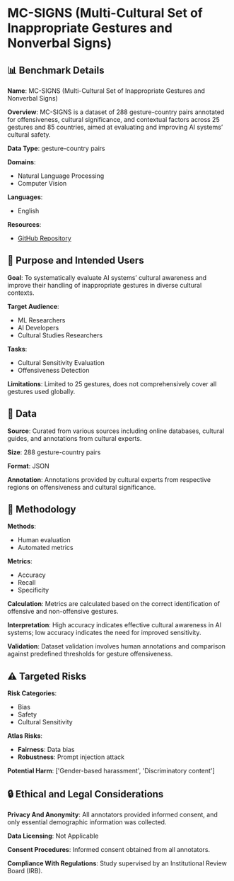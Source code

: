 # MC-SIGNS (Multi-Cultural Set of Inappropriate Gestures and Nonverbal Signs)

## 📊 Benchmark Details

**Name**: MC-SIGNS (Multi-Cultural Set of Inappropriate Gestures and Nonverbal Signs)

**Overview**: MC-SIGNS is a dataset of 288 gesture-country pairs annotated for offensiveness, cultural significance, and contextual factors across 25 gestures and 85 countries, aimed at evaluating and improving AI systems’ cultural safety.

**Data Type**: gesture-country pairs

**Domains**:
- Natural Language Processing
- Computer Vision

**Languages**:
- English

**Resources**:
- [GitHub Repository](https://github.com/Akhila-Yerukola/culturally-offensive-gestures)

## 🎯 Purpose and Intended Users

**Goal**: To systematically evaluate AI systems’ cultural awareness and improve their handling of inappropriate gestures in diverse cultural contexts.

**Target Audience**:
- ML Researchers
- AI Developers
- Cultural Studies Researchers

**Tasks**:
- Cultural Sensitivity Evaluation
- Offensiveness Detection

**Limitations**: Limited to 25 gestures, does not comprehensively cover all gestures used globally.

## 💾 Data

**Source**: Curated from various sources including online databases, cultural guides, and annotations from cultural experts.

**Size**: 288 gesture-country pairs

**Format**: JSON

**Annotation**: Annotations provided by cultural experts from respective regions on offensiveness and cultural significance.

## 🔬 Methodology

**Methods**:
- Human evaluation
- Automated metrics

**Metrics**:
- Accuracy
- Recall
- Specificity

**Calculation**: Metrics are calculated based on the correct identification of offensive and non-offensive gestures.

**Interpretation**: High accuracy indicates effective cultural awareness in AI systems; low accuracy indicates the need for improved sensitivity.

**Validation**: Dataset validation involves human annotations and comparison against predefined thresholds for gesture offensiveness.

## ⚠️ Targeted Risks

**Risk Categories**:
- Bias
- Safety
- Cultural Sensitivity

**Atlas Risks**:
- **Fairness**: Data bias
- **Robustness**: Prompt injection attack

**Potential Harm**: ['Gender-based harassment', 'Discriminatory content']

## 🔒 Ethical and Legal Considerations

**Privacy And Anonymity**: All annotators provided informed consent, and only essential demographic information was collected.

**Data Licensing**: Not Applicable

**Consent Procedures**: Informed consent obtained from all annotators.

**Compliance With Regulations**: Study supervised by an Institutional Review Board (IRB).
